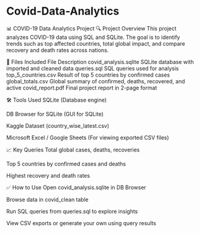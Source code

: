 # Covid-Data-Analytics
📊 COVID-19 Data Analytics Project
🔍 Project Overview
This project analyzes COVID-19 data using SQL and SQLite. The goal is to identify trends such as top affected countries, total global impact, and compare recovery and death rates across nations.

📂 Files Included
File	Description
covid_analysis.sqlite	SQLite database with imported and cleaned data
queries.sql	SQL queries used for analysis
top_5_countries.csv	Result of top 5 countries by confirmed cases
global_totals.csv	Global summary of confirmed, deaths, recovered, and active
covid_report.pdf	Final project report in 2-page format

🛠 Tools Used
SQLite (Database engine)

DB Browser for SQLite (GUI for SQLite)

Kaggle Dataset (country_wise_latest.csv)

Microsoft Excel / Google Sheets (For viewing exported CSV files)

📈 Key Queries
Total global cases, deaths, recoveries

Top 5 countries by confirmed cases and deaths

Highest recovery and death rates

✅ How to Use
Open covid_analysis.sqlite in DB Browser

Browse data in covid_clean table

Run SQL queries from queries.sql to explore insights

View CSV exports or generate your own using query results
